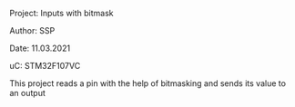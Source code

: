 Project: Inputs with bitmask

Author: SSP

Date: 11.03.2021

uC: STM32F107VC

This project reads a pin with the help of bitmasking and sends its value to an output
